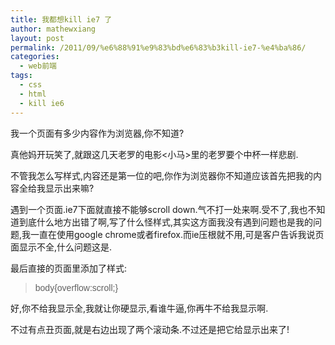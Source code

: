 ```yaml
---
title: 我都想kill ie7 了
author: mathewxiang
layout: post
permalink: /2011/09/%e6%88%91%e9%83%bd%e6%83%b3kill-ie7-%e4%ba%86/
categories:
  - web前端
tags:
  - css
  - html
  - kill ie6
---
```

我一个页面有多少内容作为浏览器,你不知道?

真他妈开玩笑了,就跟这几天老罗的电影<小马>里的老罗要个中杯一样悲剧.

不管我怎么写样式,内容还是第一位的吧,你作为浏览器你不知道应该首先把我的内容全给我显示出来嘛?

遇到一个页面.ie7下面就直接不能够scroll down.气不打一处来啊.受不了,我也不知道到底什么地方出错了啊,写了什么怪样式,其实这方面我没有遇到问题也是我的问题,我一直在使用google chrome或者firefox.而ie压根就不用,可是客户告诉我说页面显示不全,什么问题这是.

最后直接的页面里添加了样式:

> <font face="Helvetica">body{overflow:scroll;</font><font face="Helvetica">}</font>

好,你不给我显示全,我就让你硬显示,看谁牛逼,你再牛不给我显示啊.

不过有点丑页面,就是右边出现了两个滚动条.不过还是把它给显示出来了!